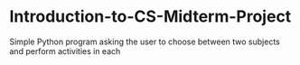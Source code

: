 # Introduction-to-CS-Midterm-Project
Simple Python program asking the user to choose between two subjects and perform activities in each
